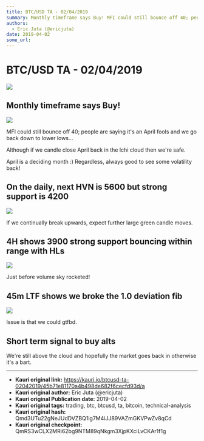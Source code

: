 ```yaml
---
title: BTC/USD TA - 02/04/2019
summary: Monthly timeframe says Buy! MFI could still bounce off 40; people are saying its an April fools and we go back down to lower lows Although if we candle close April back in the Ichi cloud then were safe. April is a deciding month -) Regardless, always good to see some volatility back! On the daily, next HVN is 5600 but strong support is 4200 If we continually break upwards, expect further large green candle moves. 4H shows 3900 strong support bouncing within range with HLs Just before volume sky
authors:
  - Eric Juta (@ericjuta)
date: 2019-04-02
some_url: 
---
```


# BTC/USD TA - 02/04/2019

![](https://ipfs.infura.io/ipfs/QmZf6vWpCjqWDLhtoR6RDQoo37uUjyKAV1aEuLDeK6GDed)


## Monthly timeframe says Buy!

![](https://www.tradingview.com/x/K6H18IWR/)

MFI could still bounce off 40; people are saying it's an April fools and we go back down to lower lows...

Although if we candle close April back in the Ichi cloud then we're safe.

April is a deciding month :)
Regardless, always good to see some volatility back!

## On the daily, next HVN is 5600 but strong support is 4200

![](https://www.tradingview.com/x/iBbF8wQe/)

If we continually break upwards, expect further large green candle moves.

## 4H shows 3900 strong support bouncing within range with HLs

![](https://www.tradingview.com/x/XcgpIeR9/)

Just before volume sky rocketed!

## 45m LTF shows we broke the 1.0 deviation fib
![](https://www.tradingview.com/x/UPEehCsD/)

Issue is that we could gtfbd.

## Short term signal to buy alts

We're still above the cloud and hopefully the market goes back in otherwise it's a bart.


---

- **Kauri original link:** https://kauri.io/btcusd-ta-02042019/45b71e81170a4b498de682f6cecfd93d/a
- **Kauri original author:** Eric Juta (@ericjuta)
- **Kauri original Publication date:** 2019-04-02
- **Kauri original tags:** trading, btc, btcusd, ta, bitcoin, technical-analysis
- **Kauri original hash:** Qmd3UTu22gNeJUdDVZBQ1ig7M4iJJ89VAZmGKVPwZv8qCd
- **Kauri original checkpoint:** QmRS3wCLX2MRi62bg9NTM89qNkgm3XjpKXciLvCKAr1f1g



